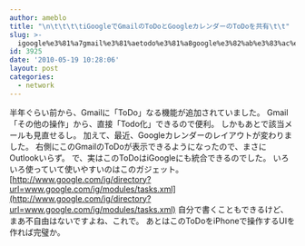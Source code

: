 ```yaml
---
author: ameblo
title: "\n\t\t\t\tiGoogleでGmailのToDoとGoogleカレンダーのToDoを共有\t\t"
slug: >-
  igoogle%e3%81%a7gmail%e3%81%aetodo%e3%81%a8google%e3%82%ab%e3%83%ac%e3%83%b3%e3%83%80%e3%83%bc%e3%81%aetodo%e3%82%92%e5%85%b1%e6%9c%89
id: 3925
date: '2010-05-19 10:28:06'
layout: post
categories:
  - network
---
```


半年ぐらい前から、Gmailに「ToDo」なる機能が追加されていました。 Gmail「その他の操作」から、直接「Todo化」できるので便利。 しかもあとで該当メールも見直せるし。 加えて、最近、Googleカレンダーのレイアウトが変わりました。 右側にこのGmailのToDoが表示できるようになったので、まさにOutlookいらず。 で、実はこのToDoはiGoogleにも統合できるのでした。 いろいろ使っていて使いやすいのはこのガジェット。 [http://www.google.com/ig/directory?url=www.google.com/ig/modules/tasks.xml](http://www.google.com/ig/directory?url=www.google.com/ig/modules/tasks.xml) 自分で書くこともできるけど、まあ不自由はないですよね、これで。 あとはこのToDoをiPhoneで操作するUIを作れば完璧か。